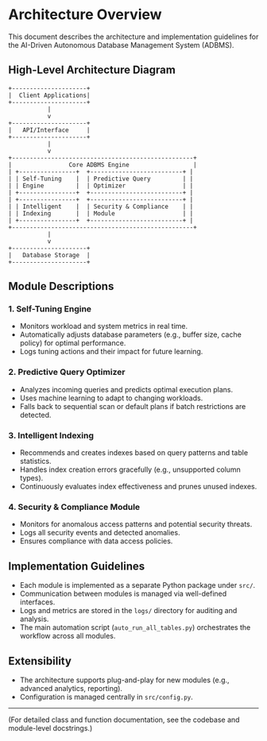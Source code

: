 # Architecture Overview

This document describes the architecture and implementation guidelines for the AI-Driven Autonomous Database Management System (ADBMS).

## High-Level Architecture Diagram

```
+---------------------+
|  Client Applications|
+---------------------+
           |
           v
+---------------------+
|   API/Interface     |
+---------------------+
           |
           v
+---------------------------------------------------+
|                Core ADBMS Engine                  |
| +----------------+  +--------------------------+ |
| | Self-Tuning    |  | Predictive Query         | |
| | Engine         |  | Optimizer                | |
| +----------------+  +--------------------------+ |
| +----------------+  +--------------------------+ |
| | Intelligent    |  | Security & Compliance    | |
| | Indexing       |  | Module                   | |
| +----------------+  +--------------------------+ |
+---------------------------------------------------+
           |
           v
+---------------------+
|   Database Storage  |
+---------------------+
```

## Module Descriptions

### 1. Self-Tuning Engine
- Monitors workload and system metrics in real time.
- Automatically adjusts database parameters (e.g., buffer size, cache policy) for optimal performance.
- Logs tuning actions and their impact for future learning.

### 2. Predictive Query Optimizer
- Analyzes incoming queries and predicts optimal execution plans.
- Uses machine learning to adapt to changing workloads.
- Falls back to sequential scan or default plans if batch restrictions are detected.

### 3. Intelligent Indexing
- Recommends and creates indexes based on query patterns and table statistics.
- Handles index creation errors gracefully (e.g., unsupported column types).
- Continuously evaluates index effectiveness and prunes unused indexes.

### 4. Security & Compliance Module
- Monitors for anomalous access patterns and potential security threats.
- Logs all security events and detected anomalies.
- Ensures compliance with data access policies.

## Implementation Guidelines
- Each module is implemented as a separate Python package under `src/`.
- Communication between modules is managed via well-defined interfaces.
- Logs and metrics are stored in the `logs/` directory for auditing and analysis.
- The main automation script (`auto_run_all_tables.py`) orchestrates the workflow across all modules.

## Extensibility
- The architecture supports plug-and-play for new modules (e.g., advanced analytics, reporting).
- Configuration is managed centrally in `src/config.py`.

---
(For detailed class and function documentation, see the codebase and module-level docstrings.)
